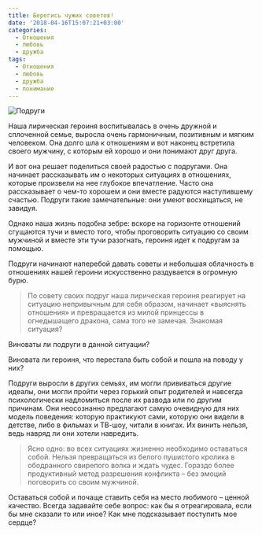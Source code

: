```yaml
---
title: Берегись чужих советов!
date: '2018-04-16T15:07:21+03:00'
categories:
  - Отношения
  - любовь
  - дружба
tags:
  - Отношения
  - любовь
  - дружба
  - понимание
---
```

![Подруги](/images/uploads/freedom-2218616_1920.jpg)

Наша лирическая героиня воспитывалась в очень дружной и сплоченной семье, выросла очень гармоничным, позитивным и мягким человеком. Она долго шла к отношениям и вот наконец встретила своего мужчину, с которым ей хорошо и они понимают друг друга.

И вот она решает поделиться своей радостью с подругами. Она начинает рассказывать им о некоторых ситуациях в отношениях, которые произвели на нее глубокое впечатление. Часто она рассказывает о чем-то хорошем и они вместе радуются наступившему счастью. Подруги такие замечательные: они умеют восхищаться, не завидуя. 

Однако наша жизнь подобна зебре: вскоре на горизонте отношений сгущаются тучи и вместо того, чтобы проговорить ситуацию со своим мужчиной и вместе эти тучи разогнать, героиня идет к подругам за помощью.  

Подруги начинают наперебой давать советы и небольшая облачность  в отношениях нашей героини искусственно раздувается в огромную бурю. 

> По совету своих подруг наша лирическая героиня реагирует на ситуацию непривычным для себя образом, начинает «выяснять отношения» и превращается из милой принцессы в огнедышащего дракона, сама того не замечая. Знакомая ситуация?

Виноваты ли подруги в данной ситуации? 

Виновата ли героиня, что перестала быть собой и пошла на поводу у них?

Подруги выросли в других семьях, им могли прививаться другие идеалы, они могли пройти через горький опыт родителей и навсегда психологически надломиться после их развода или по другим причинам. Они неосознанно предлагают самую очевидную для них модель поведения: которую практикуют сами, которую они видели в детстве, либо в фильмах и ТВ-шоу, читали в книгах. Их винить нельзя, ведь навряд ли они хотели навредить.

> Ясно одно: во всех ситуациях жизненно необходимо оставаться собой. Нельзя превращаться из белого пушистого кролика в ободранного свирепого волка и ждать чудес.  Гораздо более продуктивный метод разрешения конфликта – без эмоций поговорить со своим мужчиной.

Оставаться собой и почаще ставить себя на место любимого – ценной качество. Всегда задавайте себе вопрос: как бы я отреагировала, если бы мне сказали то или иное? Как мне подсказывает поступить мое сердце?
